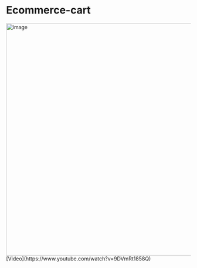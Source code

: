 # Ecommerce-cart

<img width="635" alt="image" src="https://user-images.githubusercontent.com/83059760/235312471-c107d72e-be1f-40e0-94be-aa6f439f139c.png">
[Video](https://www.youtube.com/watch?v=9DVmRt1858Q)
